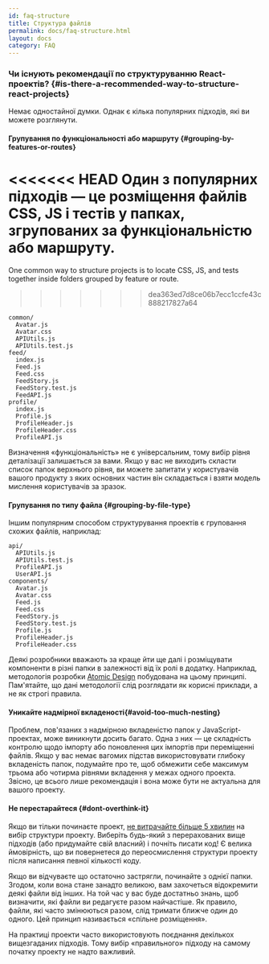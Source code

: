 ```yaml
---
id: faq-structure
title: Структура файлів
permalink: docs/faq-structure.html
layout: docs
category: FAQ
---
```


### Чи існують рекомендації по структуруванню React-проектів? {#is-there-a-recommended-way-to-structure-react-projects}

Немає одностайної думки. Однак є кілька популярних підходів, які ви можете розглянути.

#### Групування по функціональності або маршруту {#grouping-by-features-or-routes}

<<<<<<< HEAD
Один з популярних підходів — це розміщення файлів CSS, JS і тестів у папках, згрупованих за функціональністю або маршруту.
=======
One common way to structure projects is to locate CSS, JS, and tests together inside folders grouped by feature or route.
>>>>>>> dea363ed7d8ce06b7ecc1ccfe43c888217827a64

```
common/
  Avatar.js
  Avatar.css
  APIUtils.js
  APIUtils.test.js
feed/
  index.js
  Feed.js
  Feed.css
  FeedStory.js
  FeedStory.test.js
  FeedAPI.js
profile/
  index.js
  Profile.js
  ProfileHeader.js
  ProfileHeader.css
  ProfileAPI.js
```

Визначення «функціональність» не є універсальним, тому вибір рівня деталізації залишається за вами. Якщо у вас не виходить скласти список папок верхнього рівня, ви можете запитати у користувачів вашого продукту з яких основних частин він складається і взяти модель мислення користувачів за зразок.

#### Групування по типу файла {#grouping-by-file-type}

Іншим популярним способом структурування проектів є груповання схожих файлів, наприклад:

```
api/
  APIUtils.js
  APIUtils.test.js
  ProfileAPI.js
  UserAPI.js
components/
  Avatar.js
  Avatar.css
  Feed.js
  Feed.css
  FeedStory.js
  FeedStory.test.js
  Profile.js
  ProfileHeader.js
  ProfileHeader.css
```

Деякі розробники вважають за краще йти ще далі і розміщувати компоненти в різні папки в залежності від їх ролі в додатку. Наприклад, методологія розробки [Atomic Design](http://bradfrost.com/blog/post/atomic-web-design/) побудована на цьому принципі. Пам'ятайте, що дані методології слід розглядати як корисні приклади, а не як строгі правила.

#### Уникайте надмірної вкладеності{#avoid-too-much-nesting}

Проблем, пов'язаних з надмірною вкладеністю папок у JavaScript-проектах, може виникнути досить багато.  Одна з них — це складність контролю щодо імпорту або поновлення цих імпортів при переміщенні файлів. Якщо у вас немає вагомих підстав використовувати глибоку вкладеність папок, подумайте про те, щоб обмежити себе максимум трьома або чотирма рівнями вкладення у межах одного проекта. Звісно, це всього лише рекомендація і вона може бути не актуальна для вашого проекту.

#### Не перестарайтеся {#dont-overthink-it}

Якщо ви тільки починаєте проект, [не витрачайте більше 5 хвилин](https://en.wikipedia.org/wiki/Analysis_paralysis) на вибір структури проекту. Виберіть будь-який з перерахованих вище підходів (або придумайте свій власний) і почніть писати код! Є велика ймовірність, що ви повернетеся до переосмислення структури проекту після написання певної кількості коду.

Якщо ви відчуваєте що остаточно застрягли, починайте з однієї папки. Згодом, коли вона стане занадто великою, вам захочеться відокремити деякі файли від інших. На той час у вас буде достатньо знань, щоб визначити, які файли ви редагуєте разом найчастіше. Як правило, файли, які часто змінюються разом, слід тримати ближче один до одного. Цей принцип називається «спільне розміщення».

На практиці проекти часто використовують поєднання декількох вищезгаданих підходів. Тому вибір «правильного» підходу на самому початку проекту не надто важливий.
